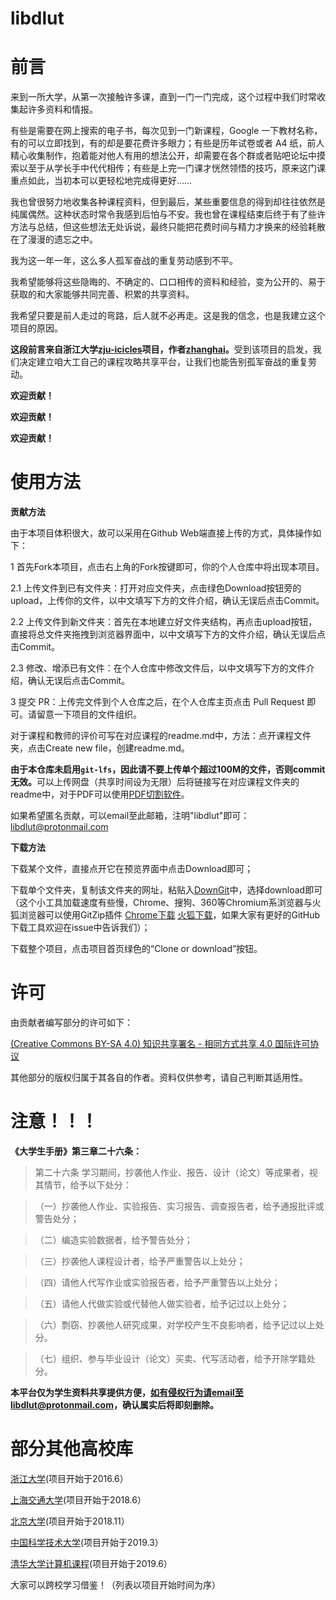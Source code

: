 # libdlut
前言
========
来到一所大学，从第一次接触许多课，直到一门一门完成，这个过程中我们时常收集起许多资料和情报。

有些是需要在网上搜索的电子书，每次见到一门新课程，Google 一下教材名称，有的可以立即找到，有的却是要花费许多眼力；有些是历年试卷或者 A4 纸，前人精心收集制作，抱着能对他人有用的想法公开，却需要在各个群或者贴吧论坛中摸索以至于从学长手中代代相传；有些是上完一门课才恍然领悟的技巧，原来这门课重点如此，当初本可以更轻松地完成得更好……

我也曾很努力地收集各种课程资料，但到最后，某些重要信息的得到却往往依然是纯属偶然。这种状态时常令我感到后怕与不安。我也曾在课程结束后终于有了些许方法与总结，但这些想法无处诉说，最终只能把花费时间与精力才换来的经验耗散在了漫漫的遗忘之中。

我为这一年一年，这么多人孤军奋战的重复劳动感到不平。

我希望能够将这些隐晦的、不确定的、口口相传的资料和经验，变为公开的、易于获取的和大家能够共同完善、积累的共享资料。

我希望只要是前人走过的弯路，后人就不必再走。这是我的信念，也是我建立这个项目的原因。


<strong>这段前言来自浙江大学[zju-icicles](https://qsctech.github.io/zju-icicles/)项目，作者[zhanghai](https://github.com/zhanghai)。</strong>受到该项目的启发，我们决定建立咱大工自己的课程攻略共享平台，让我们也能告别孤军奋战的重复劳动。

**欢迎贡献！**

**欢迎贡献！**

**欢迎贡献！**

使用方法
======

**贡献方法**

由于本项目体积很大，故可以采用在Github Web端直接上传的方式，具体操作如下：

1 首先Fork本项目，点击右上角的Fork按键即可，你的个人仓库中将出现本项目。

2.1 上传文件到已有文件夹：打开对应文件夹，点击绿色Download按钮旁的upload，上传你的文件，以中文填写下方的文件介绍，确认无误后点击Commit。

2.2 上传文件到新文件夹：首先在本地建立好文件夹结构，再点击upload按钮，直接将总文件夹拖拽到浏览器界面中，以中文填写下方的文件介绍，确认无误后点击Commit。

2.3 修改、增添已有文件：在个人仓库中修改文件后，以中文填写下方的文件介绍，确认无误后点击Commit。

3 提交 PR：上传完文件到个人仓库之后，在个人仓库主页点击 Pull Request 即可。请留意一下项目的文件组织。

对于课程和教师的评价可写在对应课程的readme.md中，方法：点开课程文件夹，点击Create new file，创建readme.md。

<strong>由于本仓库未启用`git-lfs`，因此请不要上传单个超过100M的文件，否则commit无效。</strong>可以上传网盘（共享时间设为无限）后将链接写在对应课程文件夹的readme中，对于PDF可以使用[PDF切割软件](https://pdfsam.org/zh/download-pdfsam-basic/)。

如果希望匿名贡献，可以email至此邮箱，注明"libdlut"即可：libdlut@protonmail.com

**下载方法**

下载某个文件，直接点开它在预览界面中点击Download即可；

下载单个文件夹，复制该文件夹的网址，粘贴入[DownGit](https://minhaskamal.github.io/DownGit/#/home)中，选择download即可（这个小工具加载速度有些慢，Chrome、搜狗、360等Chromium系浏览器与火狐浏览器可以使用GitZip插件 [Chrome下载](https://chrome.google.com/webstore/detail/gitzip-for-github/ffabmkklhbepgcgfonabamgnfafbdlkn)  [火狐下载](https://addons.mozilla.org/en-US/firefox/addon/gitzip/)，如果大家有更好的GitHub下载工具欢迎在issue中告诉我们）；

下载整个项目，点击项目首页绿色的“Clone or download”按钮。

许可
=====
由贡献者编写部分的许可如下：

[(Creative Commons BY-SA 4.0) 知识共享署名 - 相同方式共享 4.0 国际许可协议](https://creativecommons.org/licenses/by-nc-sa/4.0/deed.zh)

其他部分的版权归属于其各自的作者。资料仅供参考，请自己判断其适用性。

注意！！！
=====
**《大学生手册》第三章二十六条：**
>第二十六条  学习期间，抄袭他人作业、报告、设计（论文）等成果者，视其情节，给予以下处分：

>（一）抄袭他人作业、实验报告、实习报告、调查报告者，给予通报批评或警告处分；

>（二）编造实验数据者，给予警告处分；

>（三）抄袭他人课程设计者，给予严重警告以上处分；

>（四）请他人代写作业或实验报告者，给予严重警告以上处分；

>（五）请他人代做实验或代替他人做实验者，给予记过以上处分；

>（六）剽窃、抄袭他人研究成果，对学校产生不良影响者，给予记过以上处分。

>（七）组织、参与毕业设计（论文）买卖、代写活动者，给予开除学籍处分。

**本平台仅为学生资料共享提供方便，如有侵权行为请email至libdlut@protonmail.com，确认属实后将即刻删除。**

部分其他高校库
=============

[浙江大学](https://qsctech.github.io/zju-icicles/)(项目开始于2016.6）

[上海交通大学](https://github.com/CoolPhilChen/SJTU-Courses/)(项目开始于2018.6）

[北京大学](https://lib-pku.github.io/)(项目开始于2018.11）

[中国科学技术大学](https://ustc-resource.github.io/USTC-Course/)(项目开始于2019.3）

[清华大学计算机课程](https://github.com/PKUanonym/REKCARC-TSC-UHT)(项目开始于2019.6）

大家可以跨校学习借鉴！（列表以项目开始时间为序）
